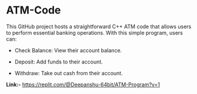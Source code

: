 # ATM-Code

This GitHub project hosts a straightforward C++ ATM code that allows users to perform essential banking operations. With this simple program, users can:  
- Check Balance: View their account balance. 
* Deposit: Add funds to their account. 
+ Withdraw: Take out cash from their account.

**Link:-**
https://replit.com/@Deepanshu-64bit/ATM-Program?v=1
